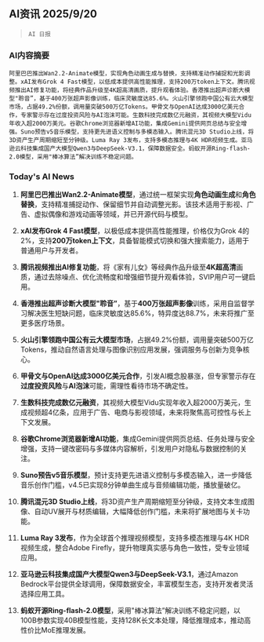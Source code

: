 ## AI资讯 2025/9/20

>  `AI 日报` 



### **AI内容摘要**

```
阿里巴巴推出Wan2.2-Animate模型，实现角色动画生成与替换，支持精准动作捕捉和光影调整。xAI发布Grok 4 Fast模型，以低成本提供高性能推理，支持200万token上下文。腾讯视频推出AI修复功能，将经典作品升级至4K超高清画质，提升观看体验。香港推出超声诊断大模型"聆音”，基于400万张超声影像训练，临床灵敏度达85.6%。火山引擎领跑中国公有云大模型市场，占据49.2%份额，调用量突破500万亿Tokens。甲骨文与OpenAI达成3000亿美元合作，专家警示存在过度投资风险与AI泡沫可能。生数科技完成数亿元融资，其视频大模型Vidu年收入超2000万美元。谷歌Chrome浏览器新增AI功能，集成Gemini提供网页总结与安全增强。Suno预告v5音乐模型，支持更先进语义控制与多模态输入。腾讯混元3D Studio上线，将3D资产生产周期缩短至分钟级。Luma Ray 3发布，支持多模态推理与4K HDR视频生成。亚马逊云科技集成国产大模型Qwen3与DeepSeek-V3.1，保障数据安全。蚂蚁开源Ring-flash-2.0模型，采用"棒冰算法”解决训练不稳定问题。
```



### **Today's AI News**

1. **阿里巴巴推出Wan2.2-Animate模型**，通过统一框架实现**角色动画生成**和**角色替换**，支持精准捕捉动作、保留细节并自动调整光影。该技术适用于影视、广告、虚拟偶像和游戏动画等领域，并已开源代码与模型。

2. **xAI发布Grok 4 Fast模型**，以极低成本提供高性能推理，价格仅为Grok 4的2%，支持**200万token上下文**，具备智能模式切换和强大搜索能力，适用于普通用户与开发者。

3. **腾讯视频推出AI修复功能**，将《家有儿女》等经典作品升级至**4K超高清**画质，通过去除噪点、优化流畅度和增强细节提升观看体验，SVIP用户可一键启用。

4. **香港推出超声诊断大模型"聆音”**，基于**400万张超声影像**训练，采用自监督学习解决医生短缺问题，临床灵敏度达85.6%，特异度达88.7%，未来将推广至更多医疗场景。

5. **火山引擎领跑中国公有云大模型市场**，占据49.2%份额，调用量突破500万亿Tokens，推动自然语言处理与图像识别应用发展，强调服务与创新为竞争核心。

6. **甲骨文与OpenAI达成3000亿美元合作**，引发AI概念股暴涨，但专家警示存在**过度投资风险**与**AI泡沫**可能，需理性看待市场不确定性。

7. **生数科技完成数亿元融资**，其视频大模型Vidu实现年收入超2000万美元，生成视频超4亿条，应用于广告、电商与影视领域，未来将聚焦高可控性与长上下文发展。

8. **谷歌Chrome浏览器新增AI功能**，集成Gemini提供网页总结、任务处理与安全增强，支持一键改密码与多媒体内容解析，引发用户对隐私与数据控制的关注。

9. **Suno预告v5音乐模型**，预计支持更先进语义控制与多模态输入，进一步降低音乐创作门槛，v4.5已实现8分钟单曲生成与音频编辑功能，播放量破亿。

10. **腾讯混元3D Studio上线**，将3D资产生产周期缩短至分钟级，支持文本生成图像、自动UV展开与材质编辑，大幅降低创作门槛，未来将扩展地图与关卡功能。

11. **Luma Ray 3发布**，作为全球首个推理视频模型，支持多模态推理与4K HDR视频生成，整合Adobe Firefly，提升物理真实感与角色一致性，受专业领域应用。

12. **亚马逊云科技集成国产大模型Qwen3与DeepSeek-V3.1**，通过Amazon Bedrock平台提供全球调用，保障数据安全，丰富模型生态，支持开发者灵活选择应用工具。

13. **蚂蚁开源Ring-flash-2.0模型**，采用"棒冰算法”解决训练不稳定问题，以100B参数实现40B模型性能，支持128K长文本处理，降低推理成本，推动高性价比MoE推理发展。